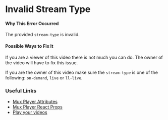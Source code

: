 # Invalid Stream Type

#### Why This Error Occurred

The provided `stream-type` is invalid.

#### Possible Ways to Fix It

If you are a viewer of this video there is not much you can do. The owner of the
video will have to fix this issue.

If you are the owner of this video make sure the `stream-type` is one of the
following: `on-demand`, `live` or `ll-live`.

### Useful Links

- [Mux Player Attributes](https://github.com/muxinc/elements/tree/main/packages/mux-player#attributes)
- [Mux Player React Props](https://github.com/muxinc/elements/tree/main/packages/mux-player-react#props)
- [Play your videos](https://docs.mux.com/guides/video/play-your-videos)
